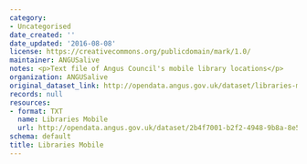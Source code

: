 ```yaml
---
category:
- Uncategorised
date_created: ''
date_updated: '2016-08-08'
license: https://creativecommons.org/publicdomain/mark/1.0/
maintainer: ANGUSalive
notes: <p>Text file of Angus Council's mobile library locations</p>
organization: ANGUSalive
original_dataset_link: http://opendata.angus.gov.uk/dataset/libraries-mobile
records: null
resources:
- format: TXT
  name: Libraries Mobile
  url: http://opendata.angus.gov.uk/dataset/2b4f7001-b2f2-4948-9b8a-8e5ec4572579/resource/f0297fd0-df28-4c71-bd0e-91c435ad10bb/download/mobilelibraries.txt
schema: default
title: Libraries Mobile
---
```

